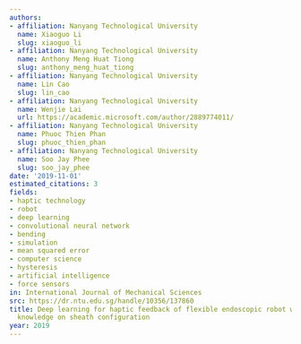 ```yaml
---
authors:
- affiliation: Nanyang Technological University
  name: Xiaoguo Li
  slug: xiaoguo_li
- affiliation: Nanyang Technological University
  name: Anthony Meng Huat Tiong
  slug: anthony_meng_huat_tiong
- affiliation: Nanyang Technological University
  name: Lin Cao
  slug: lin_cao
- affiliation: Nanyang Technological University
  name: Wenjie Lai
  url: https://academic.microsoft.com/author/2889774011/
- affiliation: Nanyang Technological University
  name: Phuoc Thien Phan
  slug: phuoc_thien_phan
- affiliation: Nanyang Technological University
  name: Soo Jay Phee
  slug: soo_jay_phee
date: '2019-11-01'
estimated_citations: 3
fields:
- haptic technology
- robot
- deep learning
- convolutional neural network
- bending
- simulation
- mean squared error
- computer science
- hysteresis
- artificial intelligence
- force sensors
in: International Journal of Mechanical Sciences
src: https://dr.ntu.edu.sg/handle/10356/137860
title: Deep learning for haptic feedback of flexible endoscopic robot without prior
  knowledge on sheath configuration
year: 2019
---
```

